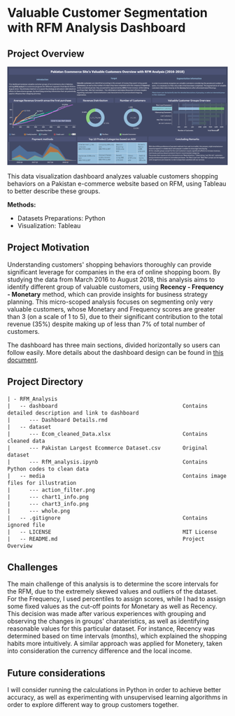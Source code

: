 # Valuable Customer Segmentation with RFM Analysis Dashboard 
## Project Overview

<img src="https://github.com/unguyen14/RFM_Analysis/blob/main/media/whole.png"></img>

This data visualization dashboard analyzes valuable customers shopping behaviors on a Pakistan e-commerce website based on RFM, using Tableau to better describe these groups.

**Methods:**
- Datasets Preparations: Python
- Visualization: Tableau

## Project Motivation

Understanding customers' shopping behaviors thoroughly can provide significant leverage for companies in the era of online shopping boom. By studying the data from March 2016 to August 2018, this analysis aims to identify different group of valuable customers, using **Recency - Frequency - Monetary** method, which can provide insights for business strategy planning. This micro-scoped analysis focuses on segmenting only very valuable customers, whose Monetary and Frequency scores are greater than 3 (on a scale of 1 to 5), due to their significant contribution to the total revenue (35%) despite making up of less than 7% of total number of customers. 

The dashboard has three main sections, divided horizontally so users can follow easily. More details about the dashboard design can be found in [this document](https://github.com/unguyen14/RFM_Analysis/blob/main/dashboard/Dashboard%20Details.rmd).

## Project Directory
```
| - RFM_Analysis
|   -- dashboard                                        Contains detailed description and link to dashboard
|      --- Dashboard Details.rmd
|   -- dataset                                  
|      --- Ecom_cleaned_Data.xlsx                       Contains cleaned data 
|      --- Pakistan Largest Ecommerce Dataset.csv       Original dataset
|      --- RfM_analysis.ipynb                           Contains Python codes to clean data
|   -- media                                            Contains image files for illustration
|      --- action_filter.png
|      --- chart1_info.png
|      --- chart3_info.png
|      --- whole.png
|   -- .gitignore                                       Contains ignored file
|   -- LICENSE                                          MIT License
|   -- README.md                                        Project Overview
```

## Challenges
The main challenge of this analysis is to determine the score intervals for the RFM, due to the extremely skewed values and outliers of the dataset. For the Frequency, I used percentiles to assign scores, while I had to assign some fixed values as the cut-off points for Monetary as well as Recency. This decision was made after various experiences with grouping and observing the changes in groups' charateristics, as well as identifying reasonable values for this particular dataset. For instance, Recency was determined based on time intervals (months), which explained the shopping habits more intuitively. A similar approach was applied for Monetery, taken into consideration the currency difference and the local income. 

## Future considerations
I will consider running the calculations in Python in order to achieve better accuracy, as well as experimenting with unsupervised learning algorithms in order to explore different way to group customers together.




